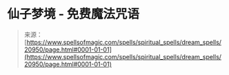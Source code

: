 <!--yml

category: 未分类

date: 2024-06-12 19:04:09

-->

# 仙子梦境 - 免费魔法咒语

> 来源：[https://www.spellsofmagic.com/spells/spiritual_spells/dream_spells/20950/page.html#0001-01-01](https://www.spellsofmagic.com/spells/spiritual_spells/dream_spells/20950/page.html#0001-01-01)
